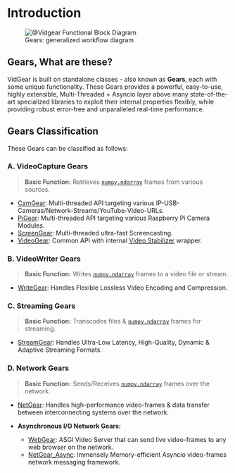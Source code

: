 <!--
===============================================
vidgear library source-code is deployed under the Apache 2.0 License:

Copyright (c) 2019-2020 Abhishek Thakur(@abhiTronix) <abhi.una12@gmail.com>

Licensed under the Apache License, Version 2.0 (the "License");
you may not use this file except in compliance with the License.
You may obtain a copy of the License at

   http://www.apache.org/licenses/LICENSE-2.0

Unless required by applicable law or agreed to in writing, software
distributed under the License is distributed on an "AS IS" BASIS,
WITHOUT WARRANTIES OR CONDITIONS OF ANY KIND, either express or implied.
See the License for the specific language governing permissions and
limitations under the License.
===============================================
-->

# Introduction

<figure>
  <img src="../assets/images/gears_fbd.png" loading="lazy" alt="@Vidgear Functional Block Diagram"/>
  <figcaption>Gears: generalized workflow diagram</figcaption>
</figure>

## Gears, What are these?

VidGear is built on standalone classes - also known as **Gears**, each with some unique functionality. These Gears provides a powerful, easy-to-use, highly extensible, Multi-Threaded + Asyncio layer above many state-of-the-art specialized libraries to exploit their internal properties flexibly, while providing robust error-free and unparalleled real-time performance.

## Gears Classification

These Gears can be classified as follows:

### A. VideoCapture Gears

> **Basic Function:** Retrieves [`numpy.ndarray`](https://numpy.org/doc/1.18/reference/generated/numpy.ndarray.html#numpy-ndarray) frames from various sources.

* [CamGear](camgear/overview/): Multi-threaded API targeting various IP-USB-Cameras/Network-Streams/YouTube-Video-URLs.
* [PiGear](pigear/overview/): Multi-threaded API targeting  various Raspberry Pi Camera Modules.
* [ScreenGear](screengear/overview/): Multi-threaded ultra-fast Screencasting.    
* [VideoGear](videogear/overview/): Common API with internal [Video Stabilizer](stabilizer/overview/) wrapper.  

### B. VideoWriter Gears

> **Basic Function:** Writes [`numpy.ndarray`](https://numpy.org/doc/1.18/reference/generated/numpy.ndarray.html#numpy-ndarray) frames to a video file or stream.

* [WriteGear](writegear/introduction/): Handles Flexible Lossless Video Encoding and Compression.

### C. Streaming Gears

> **Basic Function:** Transcodes files & [`numpy.ndarray`](https://numpy.org/doc/1.18/reference/generated/numpy.ndarray.html#numpy-ndarray) frames for streaming.

* [StreamGear](streamgear/overview/): Handles Ultra-Low Latency, High-Quality, Dynamic & Adaptive Streaming Formats.

### D. Network Gears

> **Basic Function:** Sends/Receives [`numpy.ndarray`](https://numpy.org/doc/1.18/reference/generated/numpy.ndarray.html#numpy-ndarray) frames over the network.

* [NetGear](netgear/overview/): Handles high-performance video-frames & data transfer between interconnecting systems over the network.

* **Asynchronous I/O Network Gears:**

    * [WebGear](webgear/overview/): ASGI Video Server that can send live video-frames to any web browser on the network.
    * [NetGear_Async](netgear_async/overview/): Immensely Memory-efficient Asyncio video-frames network messaging framework.

&thinsp;